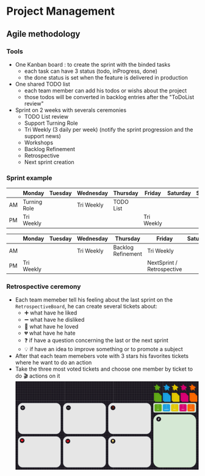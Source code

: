# Project Management

## Agile methodology

### Tools
- One Kanban board : to create the sprint with the binded tasks 
    - each task can have 3 status (todo, inProgress, done)
    - the done status is set when the feature is delivered in production
- One shared TODO list 
    - each team member can add his todos or wishs about the project 
    - those todos will be converted in backlog entries after the "ToDoList review"
- Sprint on 2 weeks with severals ceremonies
    - TODO List review
    - Support Turning Role
    - Tri Weekly (3 daily per week) (notify the sprint progression and the support news)
    - Workshops
    - Backlog Refinement
    - Retrospective
    - Next sprint creation

### Sprint example


|               | Monday        | Tuesday       | Wednesday     | Thursday      | Friday        | Saturday      | Sunday        |
| ------------- | ------------- | ------------- | ------------- | ------------- | ------------- | ------------- | ------------- |
| AM            | Turning Role  |               | Tri Weekly    | TODO List     |               |               |               |
| PM            | Tri Weekly    |               |               |               | Tri Weekly    |               |               |

|               | Monday        | Tuesday       | Wednesday     | Thursday           | Friday                     | Saturday      | Sunday        |
| ------------- | ------------- | ------------- | ------------- | -------------      | -------------              | ------------- | ------------- |
| AM            |               |               | Tri Weekly    | Backlog Refinement |  Tri Weekly                |               |               |
| PM            | Tri Weekly    |               |               |                    |  NextSprint / Retrospective|               |               |


### Retrospective ceremony
- Each team memeber tell his feeling about the last sprint on the `RetrospectiveBoard`, he can create several tickets about: 
    - ➕ what have he liked
    - ➖ what have he disliked
    - 💓 what have he loved
    - 💔 what have he hate
    - ❓ if have a question concerning the last or the next sprint
    - 💡 if have an idea to improve something or to promote a subject
- After that each team memebers vote with 3 stars his favorites tickets where he want to do an action
- Take the three most voted tickets and choose one member by ticket to do 🎬 actions on it
 ![RetrospectiveBoard](RetrospectiveBoard.PNG "RetrospectiveBoard") 
